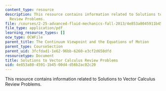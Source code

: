 ```yaml
---
content_type: resource
description: This resource contains information related to Solutions to Vector Calculus
  Review Problems.
file: /courses/2-25-advanced-fluid-mechanics-fall-2013/4e853a8045911b4500d4d56b2ac02c20_MIT2_25F13_Vector_Problem.pdf
file_type: application/pdf
learning_resource_types: []
ocw_type: OCWFile
parent_title: The Continuum Viewpoint and the Equations of Motion
parent_type: CourseSection
parent_uid: 3fcfdad1-1e62-96bb-6260-e3cf2d650dfd
resourcetype: Document
title: Solutions to Vector Calculus Review Problems
uid: 4e853a80-4591-1b45-00d4-d56b2ac02c20
---
```

This resource contains information related to Solutions to Vector Calculus Review Problems.

